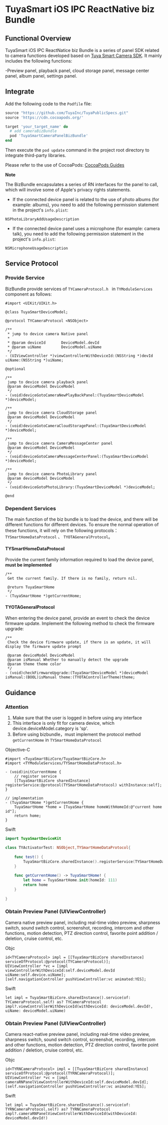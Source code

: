 # TuyaSmart iOS IPC ReactNative biz Bundle

## Functional Overview

TuyaSmart iOS IPC ReactNatice biz Bundle is a series of panel SDK related to camera functions developed based on [Tuya Smart Camera SDK](<https://tuyainc.github.io/tuyasmart_camera_ios_sdk_doc/>). It mainly includes the following functions:

-Preview panel, playback panel, cloud storage panel, message center panel, album panel, settings panel.

## Integrate

Add the following code to the ```Podfile``` file:

```ruby
source "https://github.com/TuyaInc/TuyaPublicSpecs.git"
source 'https://cdn.cocoapods.org/'

target 'your_target_name' do
  # add cameraBizBundle
  pod 'TuyaSmartCameraPanelBizBundle'
end
```

Then execute the ``pod update`` command in the project root directory to integrate third-party libraries.

Please refer to the use of CocoaPods: [CocoaPods Guides](https://guides.cocoapods.org/)

**Note**

The BizBundle encapsulates a series of RN interfaces for the panel to call, which will involve some of Apple's privacy rights statements.

- If the connected device panel is related to the use of photo albums (for example: albums), you need to add the following permission statement in the project's `info.plist`:

```
NSPhotoLibraryAddUsageDescription
```

- If the connected device panel uses a microphone (for example: camera talk), you need to add the following permission statement in the project's `info.plist`:

```
NSMicrophoneUsageDescription
```

## Service Protocol

### Provide Service

BizBundle  provide services of  `TYCameraProtocol.h ` in `TYModuleServices` component as follows:

```objc
#import <UIKit/UIKit.h>

@class TuyaSmartDeviceModel;

@protocol TYCameraProtocol <NSObject>

/**
 * jump to device camera Native panel
 *
 * @param deviceId       DeviceModel.devId
 * @param uiName         DeviceModel.uiName
 */  
- (UIViewController *)viewControllerWithDeviceId:(NSString *)devId uiName:(NSString *)uiName;

@optional

/**
 jump to device camera playback panel
 @param deviceModel DeviceModel
 */
- (void)deviceGotoCameraNewPlayBackPanel:(TuyaSmartDeviceModel *)deviceModel;

/**
 jump to device camera CloudStorage panel
 @param deviceModel DeviceModel
 */
- (void)deviceGotoCameraCloudStoragePanel:(TuyaSmartDeviceModel *)deviceModel;

/**
 jump to device camera CameraMessageCenter panel
 @param deviceModel DeviceModel
 */
- (void)deviceGotoCameraMessageCenterPanel:(TuyaSmartDeviceModel *)deviceModel;

/**
 jump to device camera PhotoLibrary panel
 @param deviceModel DeviceModel
 */
- (void)deviceGotoPhotoLibrary:(TuyaSmartDeviceModel *)deviceModel;

@end
```

### Dependent Services

The main function of the biz bundle is to load the device, and there will be different functions for different devices. To ensure the normal operation of these functions, it will rely on the following protocols： `TYSmartHomeDataProtocol` 、 `TYOTAGeneralProtocol`。

#### TYSmartHomeDataProtocol

Provide the current family information required to load the device panel, **must be implemented**

```objc
/**
 Get the current family. If there is no family, return nil.
 
 @return TuyaSmartHome
 */
- (TuyaSmartHome *)getCurrentHome;
```

#### TYOTAGeneralProtocol

When entering the device panel, provide an event to check the device firmware update. Implement the following method to check the firmware upgrade:

```objc
/**
 Check the device firmware update, if there is an update, it will display the firmware update prompt
 
 @param deviceModel DeviceModel
 @param isManual Whether to manually detect the upgrade
 @param theme theme color
 */
- (void)checkFirmwareUpgrade:(TuyaSmartDeviceModel *)deviceModel isManual:(BOOL)isManual theme:(TYOTAControllerTheme)theme;
```

## Guidance

### Attention

1. Make sure that the user is logged in before using any interface
2. This interface is only fit for camera device, which device.deviceModel.category is 'sp'.
3. Before using bizbundle，must  implement the protocol method `getCurrentHome` in `TYSmartHomeDataProtocol`

Objective-C 

```objc
#import <TuyaSmartBizCore/TuyaSmartBizCore.h>
#import <TYModuleServices/TYSmartHomeDataProtocol.h>

- (void)initCurrentHome {
    // register service
    [[TuyaSmartBizCore sharedInstance] registerService:@protocol(TYSmartHomeDataProtocol) withInstance:self];
}

// implementation
- (TuyaSmartHome *)getCurrentHome {
    TuyaSmartHome *home = [TuyaSmartHome homeWithHomeId:@"current home id"];
    return home;
}
```

Swift

```swift
import TuyaSmartDeviceKit

class TYActivatorTest: NSObject,TYSmartHomeDataProtocol{
  	
    func test() {
        TuyaSmartBizCore.sharedInstance().registerService(TYSmartHomeDataProtocol.self, withInstance: self)
    }
    
    func getCurrentHome() -> TuyaSmartHome! {
        let home = TuyaSmartHome.init(homeId: 111)
        return home
    }
    
}
```

### 

### Obtain Preview Panel (UIViewController)

Camera native preview panel, including real-time video preview, sharpness switch, sound switch control, screenshot, recording, intercom and other functions, motion detection, PTZ direction control, favorite point addition / deletion, cruise control, etc.

Objc

```objc
id<TYCameraProtocol> impl = [[TuyaSmartBizCore sharedInstance] serviceOfProtocol:@protocol(TYCameraProtocol)];
UIViewController *vc = [impl viewControllerWithDeviceId:self.deviceModel.devId uiName:self.device.uiName];
[self.navigationController pushViewController:vc animated:YES];
```

Swift

```objc
let impl = TuyaSmartBizCore.sharedInstance().service(of: TYCameraProtocol.self) as? TYCameraProtocol
impl?.viewControllerWithDeviceId(withDeviceId: deviceModel.devId!, uiName: deviceModel.uiName) 
```



### Obtain Preview Panel (UIViewController)

Camera react-native preview panel, including real-time video preview, sharpness switch, sound switch control, screenshot, recording, intercom and other functions, motion detection, PTZ direction control, favorite point addition / deletion, cruise control, etc.

Objc

```objc
id<TYRNCameraProtocol> impl = [[TuyaSmartBizCore sharedInstance] serviceOfProtocol:@protocol(TYRNCameraProtocol)];
UIViewController *vc = [impl cameraRNPanelViewControllerWithDeviceId:self.deviceModel.devId];
[self.navigationController pushViewController:vc animated:YES];
```

Swift

```objc
let impl = TuyaSmartBizCore.sharedInstance().service(of: TYRNCameraProtocol.self) as? TYRNCameraProtocol
impl?.cameraRNPanelViewControllerWithDeviceId(withDeviceId: deviceModel.devId!) 
```
